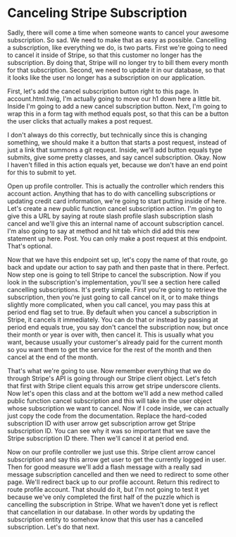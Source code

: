 # Canceling Stripe Subscription

Sadly, there will come a time when someone wants to cancel your awesome subscription. So sad. We need to make that as easy as possible. Cancelling a subscription, like everything we do, is two parts. First we're going to need to cancel it inside of Stripe, so that this customer no longer has the subscription. By doing that, Stripe will no longer try to bill them every month for that subscription. Second, we need to update it in our database, so that it looks like the user no longer has a subscription on our application.

First, let's add the cancel subscription button right to this page. In account.html.twig, I'm actually going to move our h1 down here a little bit. Inside I'm going to add a new cancel subscription button. Next, I'm going to wrap this in a form tag with method equals post, so that this can be a button the user clicks that actually makes a post request.

I don't always do this correctly, but technically since this is changing something, we should make it a button that starts a post request, instead of just a link that summons a git request. Inside, we'll add button equals type submits, give some pretty classes, and say cancel subscription. Okay. Now I haven't filled in this action equals yet, because we don't have an end point for this to submit to yet.

Open up profile controller. This is actually the controller which renders this account action. Anything that has to do with cancelling subscriptions or updating credit card information, we're going to start putting inside of here. Let's create a new public function cancel subscription action. I'm going to give this a URL by saying at route slash profile slash subscription slash cancel and we'll give this an internal name of account subscription cancel. I'm also going to say at method and hit tab which did add this new statement up here. Post. You can only make a post request at this endpoint. That's optional.

Now that we have this endpoint set up, let's copy the name of that route, go back and update our action to say path and then paste that in there. Perfect. Now step one is going to tell Stripe to cancel the subscription. Now if you look in the subscription's implementation, you'll see a section here called cancelling subscriptions. It's pretty simple. First you're going to retrieve the subscription, then you're just going to call cancel on it, or to make things slightly more complicated, when you call cancel, you may pass this at period end flag set to true. By default when you cancel a subscription in Stripe, it cancels it immediately. You can do that or instead by passing at period end equals true, you say don't cancel the subscription now, but once their month or year is over with, then cancel it. This is usually what you want, because usually your customer's already paid for the current month so you want them to get the service for the rest of the month and then cancel at the end of the month.

That's what we're going to use. Now remember everything that we do through Stripe's API is going through our Stripe client object. Let's fetch that first with Stripe client equals this arrow get stripe underscore clients. Now let's open this class and at the bottom we'll add a new method called public function cancel subscription and this will take in the user object whose subscription we want to cancel. Now if I code inside, we can actually just copy the code from the documentation. Replace the hard-coded subscription ID with user arrow get subscription arrow get Stripe subscription ID. You can see why it was so important that we save the Stripe subscription ID there. Then we'll cancel it at period end.

Now on our profile controller we just use this. Stripe client arrow cancel subscription and say this arrow get user to get the currently logged in user. Then for good measure we'll add a flash message with a really sad message subscription cancelled and then we need to redirect to some other page. We'll redirect back up to our profile account. Return this redirect to route profile account. That should do it, but I'm not going to test it yet because we've only completed the first half of the puzzle which is cancelling the subscription in Stripe. What we haven't done yet is reflect that cancellation in our database. In other words by updating the subscription entity to somehow know that this user has a cancelled subscription. Let's do that next.
